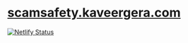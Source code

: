 # [scamsafety.kaveergera.com](https://scamsafety.kaveergera.com)
[![Netlify Status](https://api.netlify.com/api/v1/badges/b86b860e-70c9-4ad0-9f18-079ff050e7f5/deploy-status)](https://app.netlify.com/sites/scamsafety/deploys)
